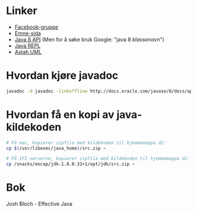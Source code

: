 # Linker

- [Facebook-gruppe](https://www.facebook.com/groups/770233566394868/)
- [Emne-sida](http://www.uio.no/studier/emner/matnat/ifi/INF1010/v15/)
- [Java 8 API](http://docs.oracle.com/javase/8/docs/api/) (Men for å søke bruk Google: "java 8 *klassenavn*")
- [Java REPL](http://www.javarepl.com/console.html)
- [Astah UML](http://astah.net)

# Hvordan kjøre javadoc

```bash
javadoc -d javadoc -linkoffline http://docs.oracle.com/javase/8/docs/api/ http://docs.oracle.com/javase/8/docs/api/ *.java
```

# Hvordan få en kopi av java-kildekoden

```bash
# På mac, kopierer zipfila med kildekoden til hjemmemappa di:
cp $(/usr/libexec/java_home)/src.zip ~

# På IFI-serverne, kopierer zipfila med kildekoden til hjemmemappa di:
cp /snacks/encap/jdk-1.8.0.31+1/opt/jdk/src.zip ~
```

# Bok

Josh Bloch - Effective Java